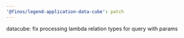 ```yaml
---
'@finos/legend-application-data-cube': patch
---
```


datacube: fix processing lambda relation types for query with params
